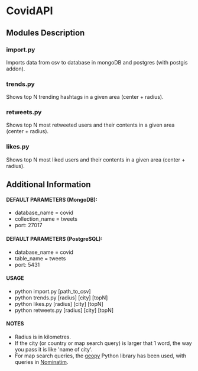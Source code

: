# CovidAPI

## Modules Description
### import.py
Imports data from csv to database in mongoDB and postgres (with postgis addon).

### trends.py
Shows top N trending hashtags in a given area (center + radius).
### retweets.py
Shows top N most retweeted users and their contents in a given area (center + radius).
### likes.py
Shows top N most liked users and their contents in a given area (center + radius).

## Additional Information
#### DEFAULT PARAMETERS (MongoDB):
- database_name = covid
- collection_name = tweets
- port: 27017

#### DEFAULT PARAMETERS (PostgreSQL):
- database_name = covid
- table_name = tweets
- port: 5431

#### USAGE
* python import.py [path_to_csv]
* python trends.py [radius] [city] [topN]
* python likes.py [radius] [city] [topN]
* python retweets.py [radius] [city] [topN]

#### NOTES
- Radius is in kilometres.
- If the city (or country or map search query) is larger that 1 word, the way you pass it is like 'name of city'.
- For map search queries, the [geopy](https://geopy.readthedocs.io/en/stable/) Python library has been used, with queries in [Nominatim](https://nominatim.org/).